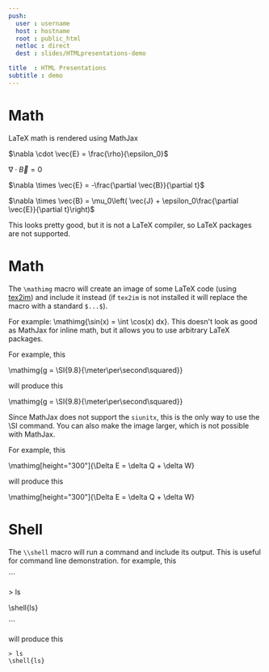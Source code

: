 ```yaml
---
push:
  user : username
  host : hostname
  root : public_html
  netloc : direct
  dest : slides/HTMLpresentations-demo

title  : HTML Presentations
subtitle : demo
---
```


# Math

LaTeX math is rendered using MathJax

$\nabla \cdot \vec{E} = \frac{\rho}{\epsilon_0}$

$\nabla \cdot \vec{B} = 0$

$\nabla \times \vec{E} = -\frac{\partial \vec{B}}{\partial t}$

$\nabla \times \vec{B} = \mu_0\left( \vec{J} + \epsilon_0\frac{\partial \vec{E}}{\partial t}\right)$

This looks pretty good, but it is not a LaTeX compiler, so LaTeX packages are not supported.

# Math

The `\mathimg` macro will create an image of some LaTeX code (using
[tex2im](https://github.com/CD3/tex2im)) and include it instead (if `tex2im` is not
installed it will replace the macro with a standard `$...$`).

For example: \mathimg{\sin(x) = \int \cos(x) dx}. This doesn't
look as good as MathJax for inline math, but it allows you to use arbitrary LaTeX packages.

For example, this

\\mathimg{g = \\SI{9.8}{\\meter\\per\\second\\squared}}

will produce this

\mathimg{g = \SI{9.8}{\meter\per\second\squared}}

Since MathJax does not support the `siunitx`, this is the only way to use the \SI command.
You can also make the image larger, which is not possible with MathJax.

For example, this

\\mathimg[height="300"]{\\Delta E = \\delta Q + \\delta W}

will produce this

\mathimg[height="300"]{\Delta E = \delta Q + \delta W}



# Shell

The `\\shell` macro will run a command and include its output. This is useful for command line demonstration.
for example, this

\`\`\`

\> ls

\\shell{ls}

\`\`\`

will produce this

```
> ls
\shell{ls}
```

